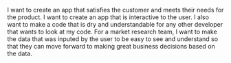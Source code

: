 I want to create an app that satisfies the customer and meets their needs for the product. 
I want to create an app that is interactive to the user. I also want to make a code that is dry and understandable for any other developer that wants to look at my code. For a market research team, I want to make the data that was inputed by the user to be easy to see and understand so that they can move forward to making great business decisions based on the data. 